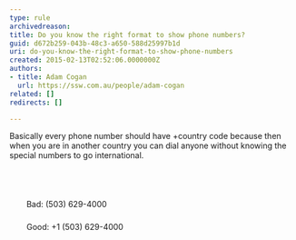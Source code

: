 ```yaml
---
type: rule
archivedreason: 
title: Do you know the right format to show phone numbers?
guid: d672b259-043b-48c3-a650-588d25997b1d
uri: do-you-know-the-right-format-to-show-phone-numbers
created: 2015-02-13T02:52:06.0000000Z
authors:
- title: Adam Cogan
  url: https://ssw.com.au/people/adam-cogan
related: []
redirects: []

---
```



<p>Basically every phone number should have +country code because then when
 you are in another country you can dial anyone without knowing the 
special numbers to go international.
   </p>
<br><excerpt class='endintro'></excerpt><br>
<p>​<img src="http&#58;//www.ssw.com.au/ssw/Standards/Rules/Images/Bad.gif" alt="" style="margin&#58;5px;width&#58;16px;" /> Bad&#58; (503) 629-4000
   </p><p>
   <img src="http&#58;//www.ssw.com.au/ssw/Standards/Rules/Images/Good.gif" alt="" style="margin&#58;5px;width&#58;16px;" /> Good&#58; +1 (503) 629-4000    
   </p>


